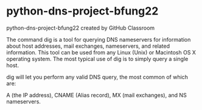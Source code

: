 # python-dns-project-bfung22
python-dns-project-bfung22 created by GitHub Classroom

The command dig is a tool for querying DNS nameservers for information about host addresses, mail exchanges, nameservers, and related information. This tool can be used from any Linux (Unix) or Macintosh OS X operating system. The most typical use of dig is to simply query a single host.

dig will let you perform any valid DNS query, the most common of which are:

A (the IP address),
CNAME (Alias record),
MX (mail exchanges), and
NS nameservers.

